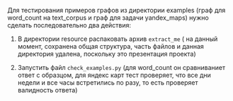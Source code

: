 Для тестирования примеров графов из директории examples (граф для word_count на text_corpus и граф для задачи yandex_maps) нужно сделать последовательно два действия: 

1. В директории resource распаковать архив `extract_me` ( на данный момент,  сохранена общая структура, часть файлов и данная директория удалена, поскольку это презентация проекта)

2. Запустить файл `check_examples.py` (для word_count он сравниваниет ответ с образцом, для яндекс карт тест проверяет, что все дни недели и все часы встретились по разу, то есть проверяет валидность ответа)

